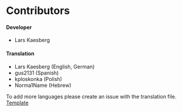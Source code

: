 # Contributors

#### Developer

- Lars Kaesberg

#### Translation

- Lars Kaesberg (English, German)
- gus2131 (Spanish)
- kploskonka (Polish)
- Norma1Name (Hebrew)

To add more languages please create an issue with the translation file. [Template](https://github.com/lkaesberg/EmailBot/blob/main/language/english.json)
